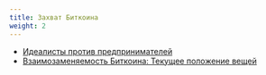 ```yaml
---
title: Захват Биткоина
weight: 2
---
```


- [Идеалисты против предпринимателей](hijacking-bitcoin/idealists-vs-entrepreneurs)
- [Взаимозаменяемость Биткоина: Текущее положение вещей](hijacking-bitcoin/bitcoin-fungibility)
